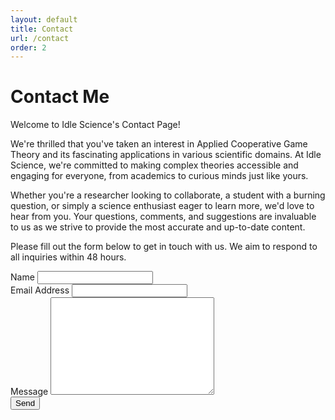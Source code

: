 ```yaml
---
layout: default
title: Contact
url: /contact
order: 2
---
```


<div id="contact">
    <h1 class="pageTitle">Contact Me</h1>
    <div class="contactContent">
        <p class="intro">Welcome to Idle Science's Contact Page!</p>
        <p>We're thrilled that you've taken an interest in Applied Cooperative Game Theory and its fascinating applications in various scientific domains. At Idle Science, we're committed to making complex theories accessible and engaging for everyone, from academics to curious minds just like yours.</p>
        <p>Whether you're a researcher looking to collaborate, a student with a burning question, or simply a science enthusiast eager to learn more, we'd love to hear from you. Your questions, comments, and suggestions are invaluable to us as we strive to provide the most accurate and up-to-date content.</p>
        <p>Please fill out the form below to get in touch with us. We aim to respond to all inquiries within 48 hours.</p>
    </div>
    <form action="https://formspree.io/f/mwkdqknz" method="POST">
        <label for="name">Name</label>
        <input type="text" id="name" name="name" class="full-width"><br>
        <label for="email">Email Address</label>
        <input type="email" id="email" name="email" class="full-width"><br>
        <label for="message">Message</label>
        <textarea name="message" id="message" cols="30" rows="10" class="full-width"></textarea><br>
        <input type="submit" value="Send" class="button">
    </form>
</div>
